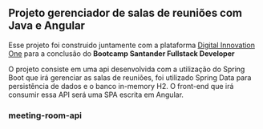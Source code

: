 ## Projeto gerenciador de salas de reuniões com Java e Angular

Esse projeto foi construido juntamente com a plataforma [Digital Innovation One](https://digitalinnovation.one/) para a conclusão do <b>Bootcamp Santander Fullstack Developer</b>

O projeto consiste em uma api desenvolvida com a utilização do Spring Boot que irá gerenciar as salas de reuniões, foi utilizado Spring Data para persistência de dados e o banco in-memory H2. 
O front-end que irá consumir essa API será uma SPA escrita em Angular.


### meeting-room-api
